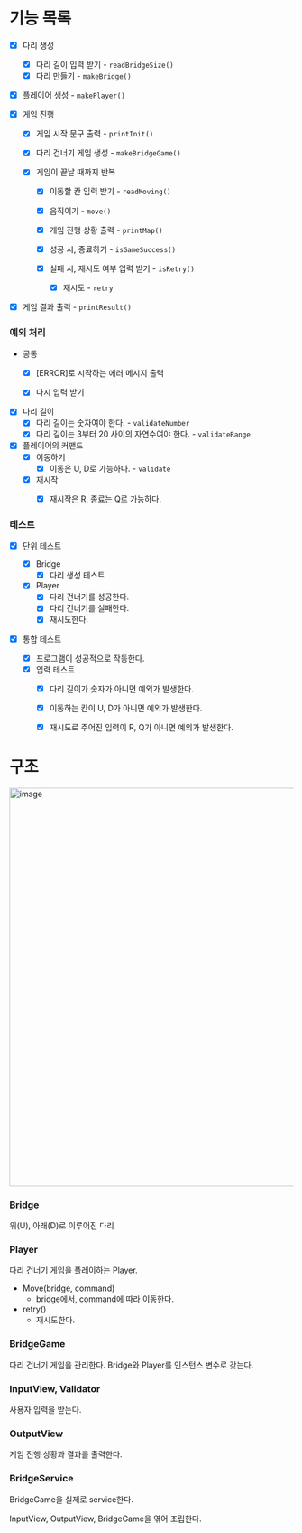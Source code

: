 # 기능 목록

- [x] 다리 생성

  - [x] 다리 길이 입력 받기 - `readBridgeSize()`
  - [x] 다리 만들기 - `makeBridge()`
  
- [x] 플레이어 생성 - `makePlayer()`

  

- [x] 게임 진행

  - [x] 게임 시작 문구 출력 - `printInit()`

  - [x] 다리 건너기 게임 생성 - `makeBridgeGame()`

  - [x] 게임이 끝날 때까지 반복

    - [x] 이동할 칸 입력 받기 - `readMoving()`

    - [x] 움직이기 - `move()`

    - [x] 게임 진행 상황 출력 - `printMap()`
    - [x] 성공 시, 종료하기 - `isGameSuccess()`

    - [x] 실패 시, 재시도 여부 입력 받기 - `isRetry()`
      - [x] 재시도 - `retry`

- [x] 게임 결과 출력 - `printResult()`



### 예외 처리

- 공통

  - [x] [ERROR]로 시작하는 에러 메시지 출력

  - [x] 다시 입력 받기

    

- [x] 다리 길이
  - [x] 다리 길이는 숫자여야 한다. - `validateNumber`
  - [x] 다리 길이는 3부터 20 사이의 자연수여야 한다. - `validateRange`
- [x] 플레이어의 커맨드
  - [x] 이동하기
    - [x] 이동은 U, D로 가능하다. - `validate`
  - [x] 재시작
    - [x] 재시작은 R, 종료는 Q로 가능하다.



### 테스트

- [x] 단위 테스트
  - [x] Bridge
    - [x] 다리 생성 테스트
  - [x] Player
    - [x] 다리 건너기를 성공한다.
    - [x] 다리 건너기를 실패한다.
    - [x] 재시도한다.

- [x] 통합 테스트

  - [x] 프로그램이 성공적으로 작동한다.
  - [x] 입력 테스트
    - [x] 다리 길이가 숫자가 아니면 예외가 발생한다.
    - [x] 이동하는 칸이 U, D가 아니면 예외가 발생한다.
    - [x] 재시도로 주어진 입력이 R, Q가 아니면 예외가 발생한다.

  

# 구조

<img width="705" alt="image" src="https://user-images.githubusercontent.com/79066049/203065841-0a016b4a-e5aa-44be-8dec-40175487fdfc.png">



### Bridge

위(U), 아래(D)로 이루어진 다리

### Player

다리 건너기 게임을 플레이하는 Player.

- Move(bridge, command)
  - bridge에서, command에 따라 이동한다.
- retry()
  -  재시도한다.

### BridgeGame

다리 건너기 게임을 관리한다. Bridge와 Player를 인스턴스 변수로 갖는다.



### InputView, Validator

사용자 입력을 받는다.

### OutputView

게임 진행 상황과 결과를 출력한다.





### BridgeService

BridgeGame을 실제로 service한다.

InputView, OutputView, BridgeGame을 엮어 조립한다.